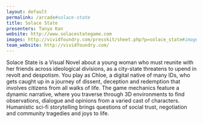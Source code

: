 ```yaml
---
layout: default
permalink: /arcade#solace-state
title: Solace State
presenters: Tanya Kan
website: http://www.solacestategame.com
images: http://vividfoundry.com/presskit/sheet.php?p=solace_state#images
team_website: http://vividfoundry.com/
---
```

Solace State is a Visual Novel about a young woman who must reunite with her friends across ideological divisions, as a city-state threatens to upend in revolt and despotism. You play as Chloe, a digital native of many IDs, who gets caught up in a journey of dissent, deception and redemption that involves citizens from all walks of life. The game mechanics feature a dynamic narrative, where you traverse through 3D environments to find observations, dialogue and opinions from a varied cast of characters. Humanistic sci-fi storytelling brings questions of social trust, negotiation and community tragedies and joys to life.
